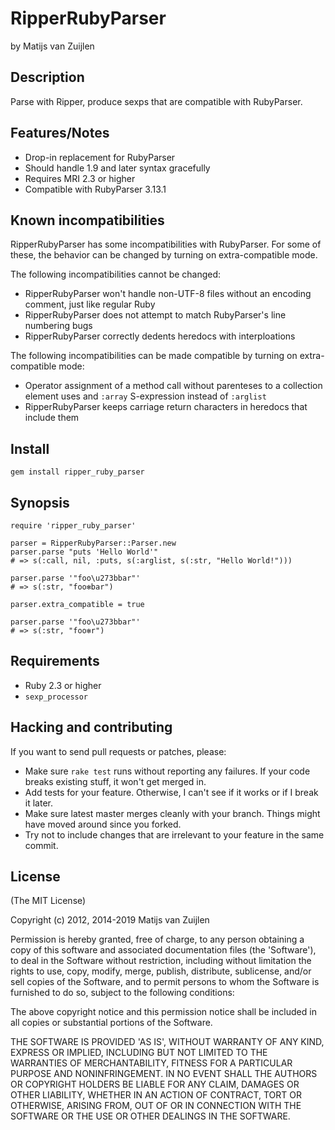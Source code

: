 # RipperRubyParser

by Matijs van Zuijlen

## Description

Parse with Ripper, produce sexps that are compatible with RubyParser.

## Features/Notes

* Drop-in replacement for RubyParser
* Should handle 1.9 and later syntax gracefully
* Requires MRI 2.3 or higher
* Compatible with RubyParser 3.13.1

## Known incompatibilities

RipperRubyParser has some incompatibilities with RubyParser. For some of these,
the behavior can be changed by turning on extra-compatible mode.

The following incompatibilities cannot be changed:

* RipperRubyParser won't handle non-UTF-8 files without an encoding comment,
  just like regular Ruby
* RipperRubyParser does not attempt to match RubyParser's line numbering bugs
* RipperRubyParser correctly dedents heredocs with interploations

The following incompatibilities can be made compatible by turning on
extra-compatible mode:

* Operator assignment of a method call without parenteses to a collection
  element uses and `:array` S-expression instead of `:arglist`
* RipperRubyParser keeps carriage return characters in heredocs that include
  them

## Install

    gem install ripper_ruby_parser

## Synopsis

    require 'ripper_ruby_parser'

    parser = RipperRubyParser::Parser.new
    parser.parse "puts 'Hello World'"
    # => s(:call, nil, :puts, s(:arglist, s(:str, "Hello World!")))

    parser.parse '"foo\u273bbar"'
    # => s(:str, "foo✻bar")

    parser.extra_compatible = true

    parser.parse '"foo\u273bbar"'
    # => s(:str, "foo✻r")

## Requirements

* Ruby 2.3 or higher
* `sexp_processor`

## Hacking and contributing

If you want to send pull requests or patches, please:

* Make sure `rake test` runs without reporting any failures. If your code
  breaks existing stuff, it won't get merged in.
* Add tests for your feature. Otherwise, I can't see if it works or if I
  break it later.
* Make sure latest master merges cleanly with your branch. Things might
  have moved around since you forked.
* Try not to include changes that are irrelevant to your feature in the
  same commit.

## License

(The MIT License)

Copyright (c) 2012, 2014-2019 Matijs van Zuijlen

Permission is hereby granted, free of charge, to any person obtaining
a copy of this software and associated documentation files (the
'Software'), to deal in the Software without restriction, including
without limitation the rights to use, copy, modify, merge, publish,
distribute, sublicense, and/or sell copies of the Software, and to
permit persons to whom the Software is furnished to do so, subject to
the following conditions:

The above copyright notice and this permission notice shall be
included in all copies or substantial portions of the Software.

THE SOFTWARE IS PROVIDED 'AS IS', WITHOUT WARRANTY OF ANY KIND,
EXPRESS OR IMPLIED, INCLUDING BUT NOT LIMITED TO THE WARRANTIES OF
MERCHANTABILITY, FITNESS FOR A PARTICULAR PURPOSE AND NONINFRINGEMENT.
IN NO EVENT SHALL THE AUTHORS OR COPYRIGHT HOLDERS BE LIABLE FOR ANY
CLAIM, DAMAGES OR OTHER LIABILITY, WHETHER IN AN ACTION OF CONTRACT,
TORT OR OTHERWISE, ARISING FROM, OUT OF OR IN CONNECTION WITH THE
SOFTWARE OR THE USE OR OTHER DEALINGS IN THE SOFTWARE.
